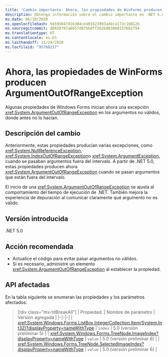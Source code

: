 ```yaml
---
title: 'Cambio importante: Ahora, las propiedades de WinForms producen ArgumentOutOfRangeException'
description: Obtenga información sobre el cambio importante en .NET 5.0 por el que algunas propiedades de Windows Forms ahora inician una excepción ArgumentOutOfRangeException para los argumentos no válidos.
ms.date: 06/18/2020
ms.openlocfilehash: 94593047d16304ce401b23993ad4ca173c10812b
ms.sourcegitcommit: d8020797a6657d0fbbdff362b80300815f682f94
ms.translationtype: HT
ms.contentlocale: es-ES
ms.lasthandoff: 11/24/2020
ms.locfileid: "95760217"
---
```

# <a name="winforms-properties-now-throw-argumentoutofrangeexception"></a>Ahora, las propiedades de WinForms producen ArgumentOutOfRangeException

Algunas propiedades de Windows Forms inician ahora una excepción <xref:System.ArgumentOutOfRangeException> en los argumentos no válidos, donde antes no lo hacían.

## <a name="change-description"></a>Descripción del cambio

Anteriormente, estas propiedades producían varias excepciones, como <xref:System.NullReferenceException>, <xref:System.IndexOutOfRangeException>o <xref:System.ArgumentException>, cuando se pasaban argumentos fuera del intervalo. A partir de .NET 5.0, estas propiedades producen ahora <xref:System.ArgumentOutOfRangeException> cuando se pasan argumentos que están fuera del intervalo.

El inicio de una <xref:System.ArgumentOutOfRangeException> se ajusta al comportamiento del tiempo de ejecución de .NET. También mejora la experiencia de depuración al comunicar claramente qué argumento no es válido.

## <a name="version-introduced"></a>Versión introducida

.NET 5.0

## <a name="recommended-action"></a>Acción recomendada

- Actualice el código para evitar pasar argumentos no válidos.
- Si es necesario, administre un elemento <xref:System.ArgumentOutOfRangeException> al establecer la propiedad.

## <a name="affected-apis"></a>API afectadas

En la tabla siguiente se enumeran las propiedades y los parámetros afectados:

> [!div class="mx-tdBreakAll"]
> | Propiedad. | Nombre de parámetro | Versión agregada |
> |-|-|-|
> | <xref:System.Windows.Forms.ListBox.IntegerCollection.Item(System.Int32)?displayProperty=nameWithType> | `index` | 5.0 (versión preliminar 5) |
> | <xref:System.Windows.Forms.TreeNode.ImageIndex?displayProperty=nameWithType> | `value` | 5.0 (versión preliminar 6) |
> | <xref:System.Windows.Forms.TreeNode.SelectedImageIndex?displayProperty=nameWithType> | `value` | 5.0 (versión preliminar 6) |

<!--

### Affected APIs

- `P:System.Windows.Forms.ListBox.IntegerCollection.Item(System.Int32)`
- `P:System.Windows.Forms.TreeNode.ImageIndex`
- `P:System.Windows.Forms.TreeNode.SelectedImageIndex`

### Category

Windows Forms

-->
